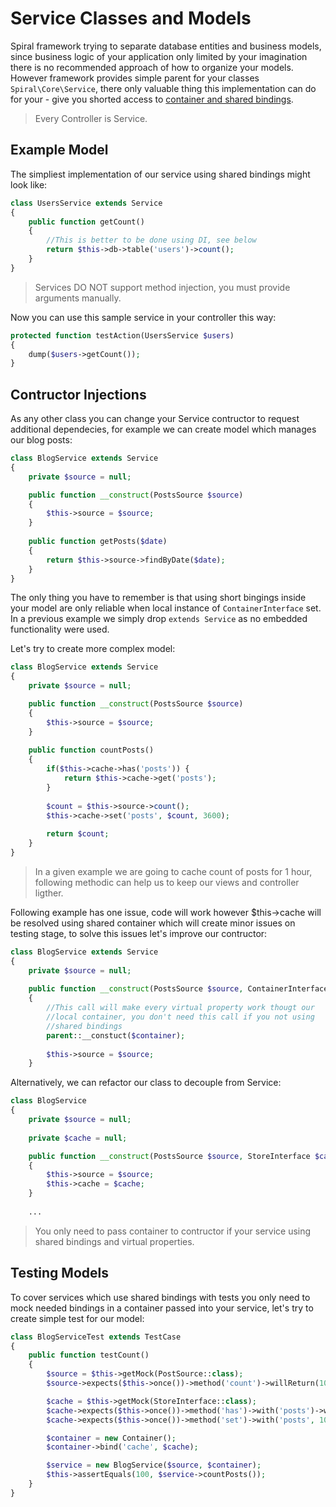 # Service Classes and Models
Spiral framework trying to separate database entities and business models, since business logic of your application only limited by your imagination there is no recommended approach of how to organize your models. However framework provides simple parent for your classes `Spiral\Core\Service`, there only valuable thing this implementation can do for your - give you shorted access to [container and shared bindings](/framework/container.md).

> Every Controller is Service.

## Example Model
The simpliest implementation of our service using shared bindings might look like:

```php
class UsersService extends Service
{
    public function getCount()
    {
        //This is better to be done using DI, see below
        return $this->db->table('users')->count();
    }
}
```

> Services DO NOT support method injection, you must provide arguments manually.

Now you can use this sample service in your controller this way:

```php
protected function testAction(UsersService $users)
{
    dump($users->getCount());
}
```

## Contructor Injections
As any other class you can change your Service contructor to request additional dependecies, for example we can create model which manages our blog posts:

```php
class BlogService extends Service
{
    private $source = null;

    public function __construct(PostsSource $source)
    {
        $this->source = $source;
    }
    
    public function getPosts($date)
    {
        return $this->source->findByDate($date);
    }
}
```

The only thing you have to remember is that using short bingings inside your model are only reliable when local instance of `ContainerInterface` set. In a previous example we simply drop `extends Service` as no embedded functionality were used.

Let's try to create more complex model:

```php
class BlogService extends Service
{
    private $source = null;

    public function __construct(PostsSource $source)
    {
        $this->source = $source;
    }
    
    public function countPosts()
    {
        if($this->cache->has('posts')) {
            return $this->cache->get('posts');
        }
        
        $count = $this->source->count();
        $this->cache->set('posts', $count, 3600);
    
        return $count;
    }
}
```

> In a given example we are going to cache count of posts for 1 hour, following methodic can help us to keep our views and controller ligther.

Following example has one issue, code will work however $this->cache will be resolved using shared container which will create minor issues on testing stage, to solve this issues let's improve our contructor:

```php
class BlogService extends Service
{
    private $source = null;
    
    public function __construct(PostsSource $source, ContainerInterface $cache)
    {
        //This call will make every virtual property work thougt our 
        //local container, you don't need this call if you not using 
        //shared bindings
        parent::__constuct($container);
        
        $this->source = $source;
    }

```

Alternatively, we can refactor our class to decouple from Service:

```php
class BlogService
{
    private $source = null;
    
    private $cache = null;

    public function __construct(PostsSource $source, StoreInterface $cache)
    {
        $this->source = $source;
        $this->cache = $cache;
    }
    
    ...
```

> You only need to pass container to contructor if your service using shared bindings and
virtual properties.

## Testing Models
To cover services which use shared bindings with tests you only need to mock needed bindings
in a container passed into your service, let's try to create simple test for our model:

```php
class BlogServiceTest extends TestCase
{
    public function testCount()
    {
        $source = $this->getMock(PostSource::class);
        $source->expects($this->once())->method('count')->willReturn(100);

        $cache = $this->getMock(StoreInterface::class);
        $cache->expects($this->once())->method('has')->with('posts')->willReturn(false);
        $cache->expects($this->once())->method('set')->with('posts', 100, 3600);

        $container = new Container();
        $container->bind('cache', $cache);

        $service = new BlogService($source, $container);
        $this->assertEquals(100, $service->countPosts());
    }
}
```
